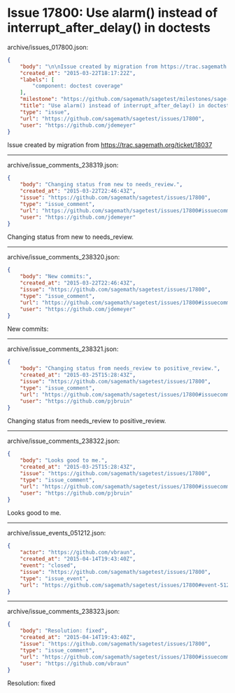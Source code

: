 # Issue 17800: Use alarm() instead of interrupt_after_delay() in doctests

archive/issues_017800.json:
```json
{
    "body": "\n\nIssue created by migration from https://trac.sagemath.org/ticket/18037\n\n",
    "created_at": "2015-03-22T18:17:22Z",
    "labels": [
        "component: doctest coverage"
    ],
    "milestone": "https://github.com/sagemath/sagetest/milestones/sage-6.6",
    "title": "Use alarm() instead of interrupt_after_delay() in doctests",
    "type": "issue",
    "url": "https://github.com/sagemath/sagetest/issues/17800",
    "user": "https://github.com/jdemeyer"
}
```


Issue created by migration from https://trac.sagemath.org/ticket/18037





---

archive/issue_comments_238319.json:
```json
{
    "body": "Changing status from new to needs_review.",
    "created_at": "2015-03-22T22:46:43Z",
    "issue": "https://github.com/sagemath/sagetest/issues/17800",
    "type": "issue_comment",
    "url": "https://github.com/sagemath/sagetest/issues/17800#issuecomment-238319",
    "user": "https://github.com/jdemeyer"
}
```

Changing status from new to needs_review.



---

archive/issue_comments_238320.json:
```json
{
    "body": "New commits:",
    "created_at": "2015-03-22T22:46:43Z",
    "issue": "https://github.com/sagemath/sagetest/issues/17800",
    "type": "issue_comment",
    "url": "https://github.com/sagemath/sagetest/issues/17800#issuecomment-238320",
    "user": "https://github.com/jdemeyer"
}
```

New commits:



---

archive/issue_comments_238321.json:
```json
{
    "body": "Changing status from needs_review to positive_review.",
    "created_at": "2015-03-25T15:28:43Z",
    "issue": "https://github.com/sagemath/sagetest/issues/17800",
    "type": "issue_comment",
    "url": "https://github.com/sagemath/sagetest/issues/17800#issuecomment-238321",
    "user": "https://github.com/pjbruin"
}
```

Changing status from needs_review to positive_review.



---

archive/issue_comments_238322.json:
```json
{
    "body": "Looks good to me.",
    "created_at": "2015-03-25T15:28:43Z",
    "issue": "https://github.com/sagemath/sagetest/issues/17800",
    "type": "issue_comment",
    "url": "https://github.com/sagemath/sagetest/issues/17800#issuecomment-238322",
    "user": "https://github.com/pjbruin"
}
```

Looks good to me.



---

archive/issue_events_051212.json:
```json
{
    "actor": "https://github.com/vbraun",
    "created_at": "2015-04-14T19:43:40Z",
    "event": "closed",
    "issue": "https://github.com/sagemath/sagetest/issues/17800",
    "type": "issue_event",
    "url": "https://github.com/sagemath/sagetest/issues/17800#event-51212"
}
```



---

archive/issue_comments_238323.json:
```json
{
    "body": "Resolution: fixed",
    "created_at": "2015-04-14T19:43:40Z",
    "issue": "https://github.com/sagemath/sagetest/issues/17800",
    "type": "issue_comment",
    "url": "https://github.com/sagemath/sagetest/issues/17800#issuecomment-238323",
    "user": "https://github.com/vbraun"
}
```

Resolution: fixed
